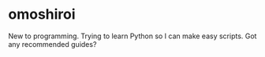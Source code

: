 # omoshiroi

New to programming. Trying to learn Python so I can make easy scripts. Got any recommended guides? 
